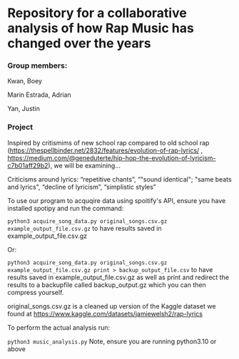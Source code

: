 # Repository for a collaborative analysis of how Rap Music has changed over the years

### Group members:
Kwan, Boey

Marin Estrada, Adrian

Yan, Justin

### Project
Inspired by critismims of new school rap compared to old school rap (https://thespellbinder.net/2832/features/evolution-of-rap-lyrics/ , https://medium.com/@geneduterte/hip-hop-the-evolution-of-lyricism-c7b01aff29b2), we will be examining...

Criticisms around lyrics: “repetitive chants”, “"sound identical"; "same beats and lyrics", “decline of lyricism”, “simplistic styles”

To use our program to acquqire data using spoitify's API, ensure you have installed spotipy and run the command:

```python3 acquire_song_data.py original_songs.csv.gz example_output_file.csv.gz``` to have results saved in example_output_file.csv.gz

Or:

```python3 acquire_song_data.py original_songs.csv.gz example_output_file.csv.gz print > backup_output_file.csv``` to have results saved in example_output_file.csv.gz as well as print and redirect the results to a backupfile called backup_output.gz which you can then compress yourself.

original_songs.csv.gz is a cleaned up version of the Kaggle dataset we found at https://www.kaggle.com/datasets/jamiewelsh2/rap-lyrics

To perform the actual analysis run:

```python3 music_analysis.py``` Note, ensure you are running python3.10 or above
